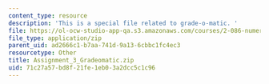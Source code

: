 ```yaml
---
content_type: resource
description: 'This is a special file related to grade-o-matic. '
file: https://ol-ocw-studio-app-qa.s3.amazonaws.com/courses/2-086-numerical-computation-for-mechanical-engineers-spring-2013/71c27a57bd8f21fe1eb03a2dcc5c1c96_Assignment_3_Gradeomatic.zip
file_type: application/zip
parent_uid: ad2666c1-b7aa-741d-9a13-6cbbc1fc4ec3
resourcetype: Other
title: Assignment_3_Gradeomatic.zip
uid: 71c27a57-bd8f-21fe-1eb0-3a2dcc5c1c96
---
```

